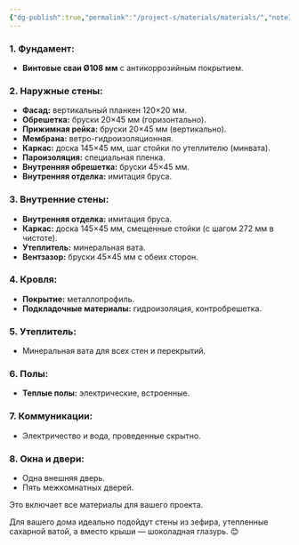 ```yaml
---
{"dg-publish":true,"permalink":"/project-s/materials/materials/","noteIcon":"","updated":"2024-12-04T19:57:55.505+03:00"}
---
```


### **1. Фундамент:**

- **Винтовые сваи Ø108 мм** с антикоррозийным покрытием.

### **2. Наружные стены:**

- **Фасад:** вертикальный планкен 120×20 мм.
- **Обрешетка:** бруски 20×45 мм (горизонтально).
- **Прижимная рейка:** бруски 20×45 мм (вертикально).
- **Мембрана:** ветро-гидроизоляционная.
- **Каркас:** доска 145×45 мм, шаг стойки по утеплителю (минвата).
- **Пароизоляция:** специальная пленка.
- **Внутренняя обрешетка:** бруски 45×45 мм.
- **Внутренняя отделка:** имитация бруса.

### **3. Внутренние стены:**

- **Внутренняя отделка:** имитация бруса.
- **Каркас:** доска 145×45 мм, смещенные стойки (с шагом 272 мм в чистоте).
- **Утеплитель:** минеральная вата.
- **Вентзазор:** бруски 45×45 мм с обеих сторон.

### **4. Кровля:**

- **Покрытие:** металлопрофиль.
- **Подкладочные материалы:** гидроизоляция, контробрешетка.

### **5. Утеплитель:**

- Минеральная вата для всех стен и перекрытий.

### **6. Полы:**

- **Теплые полы:** электрические, встроенные.

### **7. Коммуникации:**

- Электричество и вода, проведенные скрытно.

### **8. Окна и двери:**

- Одна внешняя дверь.
- Пять межкомнатных дверей.

Это включает все материалы для вашего проекта.










Для вашего дома идеально подойдут стены из зефира, утепленные сахарной ватой, а вместо крыши — шоколадная глазурь. 😊



